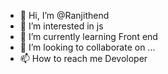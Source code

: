 - 👋 Hi, I’m @Ranjithend
- 👀 I’m interested in js
- 🌱 I’m currently learning Front end
- 💞️ I’m looking to collaborate on ...
- 📫 How to reach me Devoloper

<!---
Ranjithend/Ranjithend is a ✨ special ✨ repository because its `README.md` (this file) appears on your GitHub profile.
You can click the Preview link to take a look at your changes.
--->
